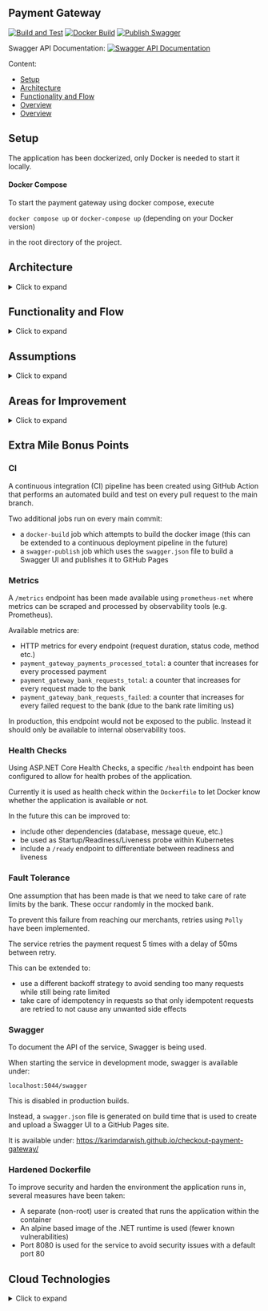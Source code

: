 ## Payment Gateway
[![Build and Test](https://github.com/KarimDarwish/checkout-payment-gateway/actions/workflows/build-test.yml/badge.svg)](https://github.com/KarimDarwish/checkout-payment-gateway/actions/workflows/build-test.yml)
[![Docker Build](https://github.com/KarimDarwish/checkout-payment-gateway/actions/workflows/docker-build.yml/badge.svg)](https://github.com/KarimDarwish/checkout-payment-gateway/actions/workflows/docker-build.yml)
[![Publish Swagger](https://github.com/KarimDarwish/checkout-payment-gateway/actions/workflows/swagger-publish.yml/badge.svg)](https://github.com/KarimDarwish/checkout-payment-gateway/actions/workflows/swagger-publish.yml)

Swagger API Documentation:
[![Swagger API Documentation](https://validator.swagger.io/validator?url=https://karimdarwish.github.io/checkout-payment-gateway/swagger.json)](https://karimdarwish.github.io/checkout-payment-gateway/)

Content:

* [Setup](#Setup)
* [Architecture](#Architecture)
* [Functionality and Flow](#Overview)
* [Overview](#Overview)
* [Overview](#Overview)

## Setup

The application has been dockerized, only Docker is needed to start it locally.

#### Docker Compose
To start the payment gateway using docker compose, execute 

``docker compose up`` or `docker-compose up` (depending on your Docker version)

in the root directory of the project.

## Architecture
<details>
  <summary>Click to expand</summary>
	test
</details>

## Functionality and Flow
<details>
  <summary>Click to expand</summary>
	test
</details>

## Assumptions
<details>
  <summary>Click to expand</summary>
	test
</details>

## Areas for Improvement
<details>
  <summary>Click to expand</summary>
	test
</details>

## Extra Mile Bonus Points

### CI

A continuous integration (CI) pipeline has been created using GitHub Action that performs an automated build and test on every pull request to the main branch.

Two additional jobs run on every main commit: 

- a ``docker-build`` job which attempts to build the docker image (this can be extended to a continuous deployment pipeline in the future)
- a ``swagger-publish`` job which uses the `swagger.json` file to build a Swagger UI and publishes it to GitHub Pages


### Metrics

A ``/metrics`` endpoint has been made available using `prometheus-net` where metrics can be scraped and processed by observability tools (e.g. Prometheus).

Available metrics are:

- HTTP metrics for every endpoint (request duration, status code, method etc.)
- ``payment_gateway_payments_processed_total``: a counter that increases for every processed payment
- ``payment_gateway_bank_requests_total``: a counter that increases for every request made to the bank
- ``payment_gateway_bank_requests_failed``: a counter that increases for every failed request to the bank (due to the bank rate limiting us)

In production, this endpoint would not be exposed to the public. Instead it should only be available to internal observability toos.

### Health Checks

Using ASP.NET Core Health Checks, a specific ``/health`` endpoint has been configured to allow for health probes of the application.

Currently it is used as health check within the ``Dockerfile`` to let Docker know whether the application is available or not.

In the future this can be improved to:

- include other dependencies (database, message queue, etc.)
- be used as Startup/Readiness/Liveness probe within Kubernetes
- include a ``/ready`` endpoint to differentiate between readiness and liveness

### Fault Tolerance

One assumption that has been made is that we need to take care of rate limits by the bank.
These occur randomly in the mocked bank.

To prevent this failure from reaching our merchants, retries using ``Polly`` have been implemented.

The service retries the payment request 5 times with a delay of 50ms between retry.

This can be extended to:

- use a different backoff strategy to avoid sending too many requests while still being rate limited
- take care of idempotency in requests so that only idempotent requests are retried to not cause any unwanted side effects


### Swagger 

To document the API of the service, Swagger is being used.

When starting the service in development mode, swagger is available under:

``localhost:5044/swagger``

This is disabled in production builds.

Instead, a ``swagger.json`` file is generated on build time that is used to create and upload a Swagger UI to a GitHub Pages site.

It is available under: https://karimdarwish.github.io/checkout-payment-gateway/

### Hardened Dockerfile

To improve security and harden the environment the application runs in, several measures have been taken:

- A separate (non-root) user is created that runs the application within the container
- An alpine based image of the .NET runtime is used (fewer known vulnerabilities)
- Port 8080 is used for the service to avoid security issues with a default port 80

## Cloud Technologies
<details>
  <summary>Click to expand</summary>
	test
</details>



